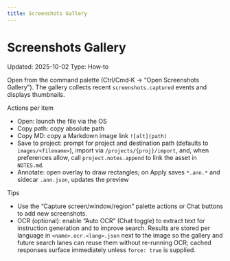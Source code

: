 ```yaml
---
title: Screenshots Gallery
---
```


# Screenshots Gallery

Updated: 2025-10-02
Type: How‑to

Open from the command palette (Ctrl/Cmd‑K → “Open Screenshots Gallery”). The gallery collects recent `screenshots.captured` events and displays thumbnails.

Actions per item
- Open: launch the file via the OS
- Copy path: copy absolute path
- Copy MD: copy a Markdown image link `![alt](path)`
- Save to project: prompt for project and destination path (defaults to `images/<filename>`), import via `/projects/{proj}/import`, and, when preferences allow, call `project.notes.append` to link the asset in `NOTES.md`.
- Annotate: open overlay to draw rectangles; on Apply saves `*.ann.*` and sidecar `.ann.json`, updates the preview

Tips
- Use the “Capture screen/window/region” palette actions or Chat buttons to add new screenshots.
- OCR (optional): enable “Auto OCR” (Chat toggle) to extract text for instruction generation and to improve search. Results are stored per language in `<name>.ocr.<lang>.json` next to the image so the gallery and future search lanes can reuse them without re-running OCR; cached responses surface immediately unless `force: true` is supplied.

